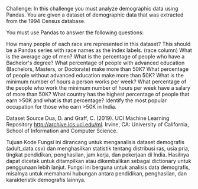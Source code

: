 Challenge:
In this challenge you must analyze demographic data using Pandas. You are given a dataset of demographic data that was extracted from the 1994 Census database.

You must use Pandas to answer the following questions:

How many people of each race are represented in this dataset? This should be a Pandas series with race names as the index labels. (race column)
What is the average age of men?
What is the percentage of people who have a Bachelor's degree?
What percentage of people with advanced education (Bachelors, Masters, or Doctorate) make more than 50K?
What percentage of people without advanced education make more than 50K?
What is the minimum number of hours a person works per week?
What percentage of the people who work the minimum number of hours per week have a salary of more than 50K?
What country has the highest percentage of people that earn >50K and what is that percentage?
Identify the most popular occupation for those who earn >50K in India.

Dataset Source
Dua, D. and Graff, C. (2019). UCI Machine Learning Repository http://archive.ics.uci.edu/ml. Irvine, CA: University of California, School of Information and Computer Science.

Tujuan Kode
Fungsi ini dirancang untuk menganalisis dataset demografis (adult_data.csv) dan menghasilkan statistik tentang distribusi ras, usia pria, tingkat pendidikan, penghasilan, jam kerja, dan pekerjaan di India. Hasilnya dapat dicetak untuk ditampilkan atau dikembalikan sebagai dictionary untuk penggunaan lebih lanjut. Fungsi ini berguna untuk analisis data demografis, misalnya untuk memahami hubungan antara pendidikan, penghasilan, dan karakteristik demografis lainnya.